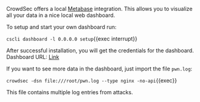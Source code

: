 CrowdSec offers a local [Metabase](https://www.metabase.com) integration.
This allows you to visualize all your data in a nice local web dashboard.

To setup and start your own dashboard run:

`cscli dashboard -l 0.0.0.0 setup`{{exec interrupt}}

After successful installation, you will get the credentials for the dashboard.
Dashboard URL: [Link]({{TRAFFIC_HOST1_3000}})

If you want to see more data in the dashboard, just import the file `pwn.log`:

`crowdsec -dsn file:///root/pwn.log --type nginx -no-api`{{exec}}

This file contains multiple log entries from attacks.